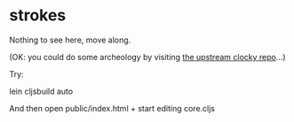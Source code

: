 # strokes

Nothing to see here, move along.

(OK: you could do some archeology by visiting [the upstream clocky repo](https://github.com/dribnet/clocky)...)

Try:

lein cljsbuild auto

And then open public/index.html + start editing core.cljs
